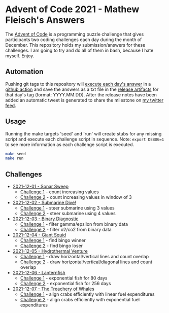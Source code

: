 # Advent of Code 2021 - Mathew Fleisch's Answers

The [Advent of Code](https://adventofcode.com/) is a programming puzzle challenge that gives participants two coding challenges each day during the month of December. This repository holds my submission/answers for these challenges. I am going to try and do all of them in bash, because I hate myself. Enjoy.

## Automation

Pushing git tags to this repository will [execute each day's answer](https://github.com/mathew-fleisch/adventofcode2021/actions/workflows/release.yaml) in a [github action](.github/workflows/release.yaml) and save the answers as a txt file in the [release artifacts](https://github.com/mathew-fleisch/adventofcode2021/releases) for that day's tag (format: YYYY.MM.DD). After the release notes have been added an automatic tweet is generated to share the milestone on [my twitter feed](https://twitter.com/draxiomatic). 


## Usage

Running the make targets 'seed' and 'run' will create stubs for any missing script and execute each challenge script in sequence. Note: `export DEBUG=1` to see more information as each challenge script is executed.

```bash
make seed
make run
```

## Challenges

 - [2021-12-01 - Sonar Sweep](01)
    - [Challenge 1](01/challenge1.sh) - count increasing values
    - [Challenge 2](01/challenge2.sh) - count increasing values in window of 3
 - [2021-12-02 - Submarine Dive!](02)
    - [Challenge 1](02/challenge1.sh) - steer submarine using 3 values
    - [Challenge 2](02/challenge2.sh) - steer submarine using 4 values
 - [2021-12-03 - Binary Diagnostic](03)
    - [Challenge 1](03/challenge1.sh) - filter gamma/epsilon from binary data
    - [Challenge 2](03/challenge2.sh) - filter o2/co2 from binary data
 - [2021-12-04 - Giant Squid](04)
    - [Challenge 1](04/challenge1.sh) - find bingo winner
    - [Challenge 2](04/challenge2.sh) - find bingo loser
 - [2021-12-05 - Hydrothermal Venture](05)
    - [Challenge 1](05/challenge1.sh) - draw horizontal/vertical lines and count overlap
    - [Challenge 2](05/challenge2.sh) - draw horizontal/vertical/diagonal lines and count overlap
 - [2021-12-06 - Lanternfish](06)
    - [Challenge 1](06/challenge1.sh) - exponential fish for 80 days
    - [Challenge 2](06/challenge2.sh) - exponential fish for 256 days
 - [2021-12-07 - The Treachery of Whales](07)
    - [Challenge 1](07/challenge1.sh) - align crabs efficiently with linear fuel expenditures
    - [Challenge 2](07/challenge2.sh) - align crabs efficiently with exponential fuel expenditures